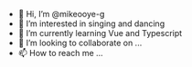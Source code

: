 - 👋 Hi, I’m @mikeooye-g
- 👀 I’m interested in singing and dancing
- 🌱 I’m currently learning Vue and Typescript
- 💞️ I’m looking to collaborate on ...
- 📫 How to reach me ...

<!---
mikeooye-g/mikeooye-g is a ✨ special ✨ repository because its `README.md` (this file) appears on your GitHub profile.
You can click the Preview link to take a look at your changes.
--->
